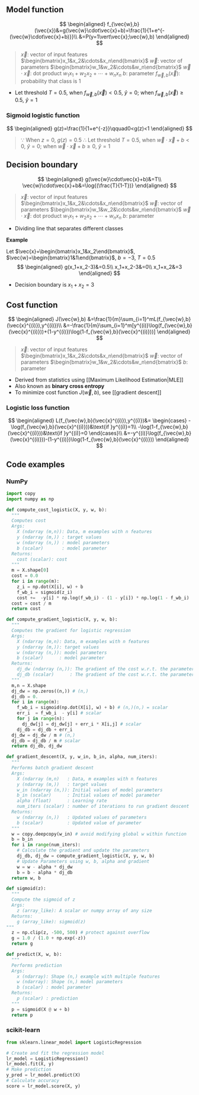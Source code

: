 ## Model function

$$
\begin{aligned}
f_{\vec{w},b}(\vec{x})&=g(\vec{w}\cdot\vec{x}+b)=\frac{1}{1+e^{-(\vec{w}\cdot\vec{x}+b)}}\\
&=P(y=1\vert\vec{x};\vec{w},b)
\end{aligned}
$$
> $\vec{x}$: vector of input features $\begin{bmatrix}x_1&x_2&\cdots&x_n\end{bmatrix}$
> $\vec{w}$: vector of parameters $\begin{bmatrix}w_1&w_2&\cdots&w_n\end{bmatrix}$
> $\vec{w}\cdot\vec{x}$: dot product $w_1x_1+w_2x_2+\cdots+w_nx_n$
> $b$: parameter
> $f_{\vec{w},b}(\vec{x})$: probability that class is 1

- Let threshold $T=0.5$, when $f_{\vec{w},b}(\vec{x})<0.5$, $\hat{y}=0$; when $f_{\vec{w},b}(\vec{x})\ge0.5$, $\hat{y}=1$

### Sigmoid logistic function
$$
\begin{aligned}
g(z)=\frac{1}{1+e^{-z}}\qquad0<g(z)<1
\end{aligned}
$$
> $\because$ When $z=0$, $g(z)=0.5$
> $\therefore$ Let threshold $T=0.5$, when $\vec{w}\cdot\vec{x}+b<0$, $\hat{y}=0$; when $\vec{w}\cdot\vec{x}+b\ge0$, $\hat{y}=1$

## Decision boundary
$$
\begin{aligned}
g(\vec{w}\cdot\vec{x}+b)&=T\\
\vec{w}\cdot\vec{x}+b&=\log{(\frac{T}{1-T})}
\end{aligned}
$$
> $\vec{x}$: vector of input features $\begin{bmatrix}x_1&x_2&\cdots&x_n\end{bmatrix}$
> $\vec{w}$: vector of parameters $\begin{bmatrix}w_1&w_2&\cdots&w_n\end{bmatrix}$
> $\vec{w}\cdot\vec{x}$: dot product $w_1x_1+w_2x_2+\cdots+w_nx_n$
> $b$: parameter

- Dividing line that separates different classes

**Example**

Let $\vec{x}=\begin{bmatrix}x_1&x_2\end{bmatrix}$, $\vec{w}=\begin{bmatrix}1&1\end{bmatrix}$, $b=-3$, $T=0.5$
$$
\begin{aligned}
g(x_1+x_2-3)&=0.5\\
x_1+x_2-3&=0\\
x_1+x_2&=3
\end{aligned}
$$

- Decision boundary is $x_1+x_2=3$

## Cost function

$$
\begin{aligned}
J(\vec{w},b)
&=\frac{1}{m}\sum_{i=1}^mL(f_{\vec{w},b}(\vec{x}^{(i)}),y^{(i)})\\
&=-\frac{1}{m}\sum_{i=1}^m[y^{(i)}\log(f_{\vec{w},b}(\vec{x}^{(i)}))+(1-y^{(i)})\log(1-f_{\vec{w},b}(\vec{x}^{(i)}))]
\end{aligned}
$$
> $\vec{x}$: vector of input features $\begin{bmatrix}x_1&x_2&\cdots&x_n\end{bmatrix}$
> $\vec{w}$: vector of parameters $\begin{bmatrix}w_1&w_2&\cdots&w_n\end{bmatrix}$
> $b$: parameter

- Derived from statistics using [[Maximum Likelihood Estimation|MLE]]
- Also known as **binary cross entropy**
- To minimize cost function $J(\vec{w},b)$, see [[gradient descent]]

### Logistic loss function
$$
\begin{aligned}
L(f_{\vec{w},b}(\vec{x}^{(i)}),y^{(i)})&=
\begin{cases}
-\log(f_{\vec{w},b}(\vec{x}^{(i)}))&\text{if }y^{(i)}=1\\
-\log(1-f_{\vec{w},b}(\vec{x}^{(i)}))&\text{if }y^{(i)}=0
\end{cases}\\
&=-y^{(i)}\log(f_{\vec{w},b}(\vec{x}^{(i)}))-(1-y^{(i)})\log(1-f_{\vec{w},b}(\vec{x}^{(i)}))
\end{aligned}
$$

## Code examples

### NumPy

```python
import copy
import numpy as np

def compute_cost_logistic(X, y, w, b):
  """
  Computes cost
  Args:
    X (ndarray (m,n)): Data, m examples with n features
    y (ndarray (m,)) : target values
    w (ndarray (n,)) : model parameters  
    b (scalar)       : model parameter
  Returns:
    cost (scalar): cost
  """
  m = X.shape[0]
  cost = 0.0
  for i in range(m):
    z_i = np.dot(X[i], w) + b
    f_wb_i = sigmoid(z_i)
    cost +=  -y[i] * np.log(f_wb_i) - (1 - y[i]) * np.log(1 - f_wb_i)
  cost = cost / m
  return cost

def compute_gradient_logistic(X, y, w, b): 
  """
  Computes the gradient for logistic regression 
  Args:
    X (ndarray (m,n): Data, m examples with n features
    y (ndarray (m,)): target values
    w (ndarray (n,)): model parameters  
    b (scalar)      : model parameter
  Returns:
    dj_dw (ndarray (n,)): The gradient of the cost w.r.t. the parameters w
    dj_db (scalar)      : The gradient of the cost w.r.t. the parameter b
  """
  m,n = X.shape
  dj_dw = np.zeros((n,)) # (n,)
  dj_db = 0.
  for i in range(m):
    f_wb_i = sigmoid(np.dot(X[i], w) + b) # (n,)(n,) = scalar
    err_i  = f_wb_i  - y[i] # scalar
    for j in range(n):
      dj_dw[j] = dj_dw[j] + err_i * X[i,j] # scalar
    dj_db = dj_db + err_i
  dj_dw = dj_dw / m # (n,)
  dj_db = dj_db / m # scalar
  return dj_db, dj_dw

def gradient_descent(X, y, w_in, b_in, alpha, num_iters): 
  """
  Performs batch gradient descent
  Args:
    X (ndarray (m,n)   : Data, m examples with n features
    y (ndarray (m,))   : target values
    w_in (ndarray (n,)): Initial values of model parameters  
    b_in (scalar)      : Initial values of model parameter
    alpha (float)      : Learning rate
    num_iters (scalar) : number of iterations to run gradient descent
  Returns:
    w (ndarray (n,))   : Updated values of parameters
    b (scalar)         : Updated value of parameter 
  """
  w = copy.deepcopy(w_in) # avoid modifying global w within function
  b = b_in
  for i in range(num_iters):
    # Calculate the gradient and update the parameters
    dj_db, dj_dw = compute_gradient_logistic(X, y, w, b)   
    # Update Parameters using w, b, alpha and gradient
    w = w - alpha * dj_dw               
    b = b - alpha * dj_db               
  return w, b

def sigmoid(z):
  """
  Compute the sigmoid of z
  Args:
    z (array_like): A scalar or numpy array of any size
  Returns:
    g (array_like): sigmoid(z)
"""
  z = np.clip(z, -500, 500) # protect against overflow
  g = 1.0 / (1.0 + np.exp(-z))
  return g

def predict(X, w, b):
  """
  Performs prediction
  Args:
    x (ndarray): Shape (n,) example with multiple features
    w (ndarray): Shape (n,) model parameters
    b (scalar) : model parameter
  Returns:
    p (scalar) : prediction
  """
  p = sigmoid(X @ w + b)
  return p
```

### scikit-learn

```python
from sklearn.linear_model import LogisticRegression

# Create and fit the regression model
lr_model = LogisticRegression()
lr_model.fit(X, y)
# Make prediction
y_pred = lr_model.predict(X)
# Calculate accuracy
score = lr_model.score(X, y)
```
